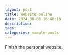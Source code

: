 ```yaml
---
layout: post
title: Website online
date: 2024-06-08 16:40:16
description: 
tags: 
categories: sample-posts
---
```

Finish the personal website.
